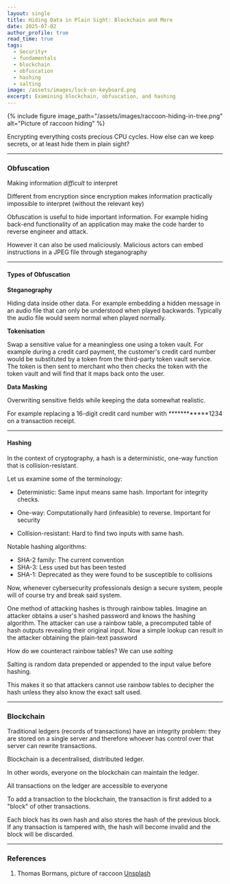 ```yaml
---
layout: single
title: Hiding Data in Plain Sight: Blockchain and More
date: 2025-07-02
author_profile: true
read_time: true
tags:
  - Security+
  - fundamentals
  - blockchain
  - obfuscation
  - hashing
  - salting
image: /assets/images/lock-on-keyboard.png
excerpt: Examining blockchain, obfuscation, and hashing
---
```


{% include figure
  image_path="/assets/images/raccoon-hiding-in-tree.png"
  alt="Picture of raccoon hiding"
%}

Encrypting everything costs precious CPU cycles. How else can we keep secrets, or at least hide them in plain sight?

---
### Obfuscation

Making information *difficult* to interpret

Different from encryption since encryption makes information practically impossible to interpret (without the relevant key)

Obfuscation is useful to hide important information. For example hiding back-end functionality of an application may make the code harder to reverse engineer and attack.

However it can also be used maliciously. Malicious actors can embed instructions in a JPEG file through steganography

---
#### Types of Obfuscation 

**Steganography**

Hiding data inside other data. For example embedding a hidden message in an audio file that can only be understood when played backwards. Typically the audio file would seem normal when played normally.

**Tokenisation**

Swap a sensitive value for a meaningless one using a token vault. For example during a credit card payment, the customer's credit card number would be substituted by a token from the third-party token vault service. The token is then sent to merchant who then checks the token with the token vault and will find that it maps back onto the user.

**Data Masking**

Overwriting sensitive fields while keeping the data somewhat realistic.

For example replacing a 16-digit credit card number with \*\*\*\*\*\*\*\*\*\*\*\*1234 on a transaction receipt.

---
#### Hashing

In the context of cryptography, a hash is a deterministic, one-way function that is collision-resistant. 

Let us examine some of the terminology:

- Deterministic: Same input means same hash. Important for integrity checks.

- One-way: Computationally hard (infeasible) to reverse. Important for security

- Collision-resistant: Hard to find two inputs with same hash. 

Notable hashing algorithms:

- SHA-2 family: The current convention
- SHA-3: Less used but has been tested
- SHA-1: Deprecated as they were found to be susceptible to collisions

Now, whenever cybersecurity professionals design a secure system, people will of course try and break said system. 

One method of attacking hashes is through rainbow tables. Imagine an attacker obtains a user's hashed password and knows the hashing algorithm. The attacker can use a rainbow table, a precomputed table of hash outputs revealing their original input. Now a simple lookup can result in the attacker obtaining the plain-text password

How do we counteract rainbow tables? We can use *salting*

Salting is random data prepended or appended to the input value before hashing. 

This makes it so that attackers cannot use rainbow tables to decipher the hash unless they also know the exact salt used.

----
### Blockchain

Traditional ledgers (records of transactions) have an integrity problem: they are stored on a single server and therefore whoever has control over that server can rewrite transactions.

Blockchain is a decentralised, distributed ledger.

In other words, everyone on the blockchain can maintain the ledger.

All transactions on the ledger are accessible to everyone

To add a transaction to the blockchain, the transaction is first added to a "block" of other transactions.

Each block has its own hash and also stores the hash of the previous block. If any transaction is tampered with, the hash will become invalid and the block will be discarded.

---
### References

1. Thomas Bormans, picture of raccoon [Unsplash](https://unsplash.com/photos/a-raccoon-peeks-out-of-a-hole-in-a-tree-stump-y5XNvg3utOI)






